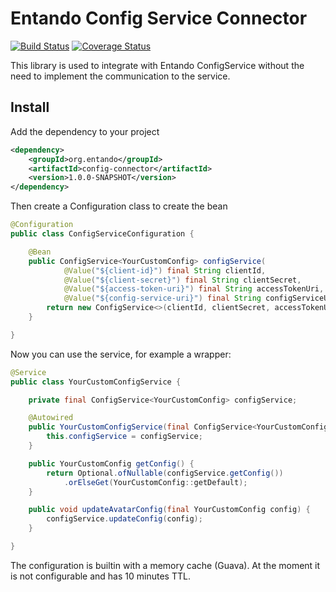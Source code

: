 # Entando Config Service Connector

[![Build Status](https://jenkins.entandocloud.com/buildStatus/icon?job=de-config-connector-master&build=1)](https://jenkins.entandocloud.com/job/de-config-connector-master/1/)
[![Coverage Status](https://coveralls.io/repos/github/entando/config-connector/badge.svg?branch=master)](https://coveralls.io/github/entando/config-connector?branch=master)

This library is used to integrate with Entando ConfigService without the need to implement the communication to the service.

## Install

Add the dependency to your project

```xml
<dependency>
    <groupId>org.entando</groupId>
    <artifactId>config-connector</artifactId>
    <version>1.0.0-SNAPSHOT</version>
</dependency>
```

Then create a Configuration class to create the bean

```java
@Configuration
public class ConfigServiceConfiguration {

    @Bean
    public ConfigService<YourCustomConfig> configService(
            @Value("${client-id}") final String clientId,
            @Value("${client-secret}") final String clientSecret,
            @Value("${access-token-uri}") final String accessTokenUri,
            @Value("${config-service-uri}") final String configServiceUri) {
        return new ConfigService<>(clientId, clientSecret, accessTokenUri, configServiceUri, YourCustomConfig.class);
    }

}
```

Now you can use the service, for example a wrapper:

```java
@Service
public class YourCustomConfigService {

    private final ConfigService<YourCustomConfig> configService;

    @Autowired
    public YourCustomConfigService(final ConfigService<YourCustomConfig> configService) {
        this.configService = configService;
    }

    public YourCustomConfig getConfig() {
        return Optional.ofNullable(configService.getConfig())
            .orElseGet(YourCustomConfig::getDefault);
    }

    public void updateAvatarConfig(final YourCustomConfig config) {
        configService.updateConfig(config);
    }

}
```

The configuration is builtin with a memory cache (Guava).
At the moment it is not configurable and has 10 minutes TTL.
